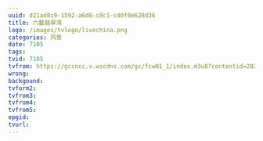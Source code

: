 ```yaml
---
uuid: d21ad8c9-1592-a6d8-c8c1-c40f0e628d36
title: 六鳌翡翠湾
logo: /images/tvlogo/livechina.png
categories: 风景
date: 7105
tags:
tvid: 7105
tvfrom: https://gccncc.v.wscdns.com/gc/fcw01_1/index.m3u8?contentid=2820180516001
wrong:
backgound:
tvform2:
tvfrom3:
tvfrom4:
tvfrom5:
epgid:
tvurl:
---
```

